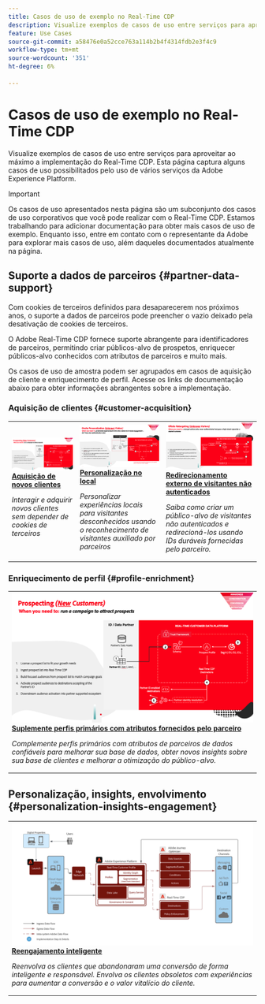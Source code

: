 ```yaml
---
title: Casos de uso de exemplo no Real-Time CDP
description: Visualize exemplos de casos de uso entre serviços para aproveitar ao máximo a implementação do Real-Time CDP.
feature: Use Cases
source-git-commit: a58476e0a52cce763a114b2b4f4314fdb2e3f4c9
workflow-type: tm+mt
source-wordcount: '351'
ht-degree: 6%

---
```


# Casos de uso de exemplo no Real-Time CDP

Visualize exemplos de casos de uso entre serviços para aproveitar ao máximo a implementação do Real-Time CDP. Esta página captura alguns casos de uso possibilitados pelo uso de vários serviços da Adobe Experience Platform.

>[!IMPORTANT]
>
>Os casos de uso apresentados nesta página são um subconjunto dos casos de uso corporativos que você pode realizar com o Real-Time CDP. Estamos trabalhando para adicionar documentação para obter mais casos de uso de exemplo. Enquanto isso, entre em contato com o representante da Adobe para explorar mais casos de uso, além daqueles documentados atualmente na página.

## Suporte a dados de parceiros {#partner-data-support}

Com cookies de terceiros definidos para desaparecerem nos próximos anos, o suporte a dados de parceiros pode preencher o vazio deixado pela desativação de cookies de terceiros.

O Adobe Real-Time CDP fornece suporte abrangente para identificadores de parceiros, permitindo criar públicos-alvo de prospetos, enriquecer públicos-alvo conhecidos com atributos de parceiros e muito mais.

Os casos de uso de amostra podem ser agrupados em casos de aquisição de cliente e enriquecimento de perfil. Acesse os links de documentação abaixo para obter informações abrangentes sobre a implementação.

### Aquisição de clientes {#customer-acquisition}

<table style="margin-top: 0 !important">
<tr>
  <td>
    <a href="../partner-data/prospecting.md">
      <img alt="Interagir e adquirir novos clientes sem depender de cookies de terceiros" src="/help/rtcdp/assets/partner-data/prospecting/prospecting-use-case-overview.png" />
    </a>
    <div>
      <a href="../partner-data/prospecting.md">
    <strong>Aquisição de novos clientes</strong>
    </a>
    </div>
    <p>
    <em>Interagir e adquirir novos clientes sem depender de cookies de terceiros</em>
    <p>
  </td>
  <td>
    <a href="../partner-data/onsite-personalization.md">
      <img alt="Personalizar experiências no site para visitantes desconhecidos usando o reconhecimento de visitantes auxiliados por parceiros" src="/help/rtcdp/assets/partner-data/onsite-personalization/onsite-personalization-overview.png" />
    </a>
    <div>
      <a href="../partner-data/onsite-personalization.md">
    <strong>Personalização no local</strong>
    </a>
    </div>
    <p>
    <em>Personalizar experiências locais para visitantes desconhecidos usando o reconhecimento de visitantes auxiliado por parceiros</em>
    <p>
  </td>
  <td>
    <a href="../partner-data/offsite-retargeting.md">
      <img alt="Saiba como criar um público-alvo de visitantes não autenticados e redirecioná-los usando IDs duráveis fornecidas pelo parceiro." src="../assets/offsite-retargeting/header.png" />
    </a>
    <div>
      <a href="../partner-data/offsite-retargeting.md">
    <strong>Redirecionamento externo de visitantes não autenticados</strong>
    </a>
    </div>
    <p>
    <em>Saiba como criar um público-alvo de visitantes não autenticados e redirecioná-los usando IDs duráveis fornecidas pelo parceiro.</em>
    <p>
  </td>
  </tr>
  </table>

### Enriquecimento de perfil {#profile-enrichment}

<table style="margin-top: 0 !important">
<tr>
  <td>
    <a href="../partner-data/supplement-first-party-profiles.md">
      <img alt="Suplementar perfis próprios com atributos fornecidos por parceiros" src="/help/rtcdp/assets/partner-data/prospecting/prospecting-use-case-overview.png" />
    </a>
    <div>
      <a href="../partner-data/supplement-first-party-profiles.md">
    <strong>Suplemente perfis primários com atributos fornecidos pelo parceiro</strong>
    </a>
    </div>
    <p>
    <em>Complemente perfis primários com atributos de parceiros de dados confiáveis para melhorar sua base de dados, obter novos insights sobre sua base de clientes e melhorar a otimização do público-alvo.</em>
    <p>
  </td>
  </tr>
  </table>

## Personalização, insights, envolvimento {#personalization-insights-engagement}

<table style="margin-top: 0 !important">
<tr>
  <td>
    <a href="/help/rtcdp/use-case-guides/intelligent-re-engagement/intelligent-re-engagement.md">
      <img alt="Suplementar perfis próprios com atributos fornecidos por parceiros" src="/help/rtcdp/use-case-guides/intelligent-re-engagement/images/step-by-step.png" />
    </a>
    <div>
      <a href="../partner-data/prospecting.md">
    <strong>Reengajamento inteligente</strong>
    </a>
    </div>
    <p>
    <em>Reenvolva os clientes que abandonaram uma conversão de forma inteligente e responsável. Envolva os clientes obsoletos com experiências para aumentar a conversão e o valor vitalício do cliente.</em>
    <p>
  </td>
  </tr>
  </table>
